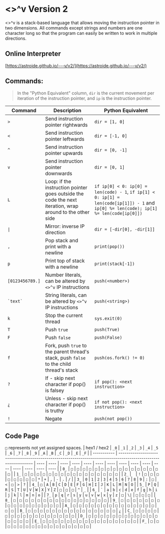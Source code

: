 # <>^v Version 2
<>^v is a stack-based language that allows moving the instruction pointer in two dimensions. All commands except strings and numbers are one character long so that the program can easily be written to work in multiple directions.  

## Online Interpreter
[https://astroide.github.io/---v/v2/](https://astroide.github.io/---v/v2/)

## Commands:
> In the "Python Equivalent" column, `dir` is the current movement per iteration of the instruction pointer, and `ip` is the instruction pointer.  

| Command         | Description                                                                                              | Python Equivalent                                                                                                                       |
| --------------- | -------------------------------------------------------------------------------------------------------- | --------------------------------------------------------------------------------------------------------------------------------------- |
| `>`             | Send instruction pointer rightwards                                                                      | `dir = [1, 0]`                                                                                                                          |
| `<`             | Send instruction pointer leftwards                                                                       | `dir = [-1, 0]`                                                                                                                         |
| `^`             | Send instruction pointer upwards                                                                         | `dir = [0, -1]`                                                                                                                         |
| `v`             | Send instruction pointer downwards                                                                       | `dir = [0, 1]`                                                                                                                          |
| `L`             | Loop: if the instruction pointer goes outside the code the next iteration, wrap around to the other side | `if ip[0] < 0: ip[0] = len(code) - 1`, `if ip[1] < 0: ip[1] = len(code[ip[1]]) - 1` and `ip[0] %= len(code); ip[1] %= len(code[ip[0]])` |
| `\|`            | Mirror: inverse IP direction                                                                             | `dir = [-dir[0], -dir[1]]`                                                                                                              |
| `,`             | Pop stack and print with a newline                                                                       | `print(pop())`                                                                                                                          |
| `p`             | Print top of stack with a newline                                                                        | `print(stack[-1])`                                                                                                                      |
| `[0123456789.]` | Number literals, can be altered by `<>^v` IP instructions                                                | `push(<number>)`                                                                                                                        |
| `` `text` ``    | String literals, can be altered by `<>^v` IP instructions                                                | `push(<string>)`                                                                                                                        |
| `k`             | Stop the current thread                                                                                  | `sys.exit(0)`                                                                                                                           |
| `T`             | Push `true`                                                                                              | `push(True)`                                                                                                                            |
| `F`             | Push `false`                                                                                             | `push(False)`                                                                                                                           |
| `f`             | Fork, push `true` to the parent thread's stack, push `false` to the child thread's stack                 | `push(os.fork() != 0)`                                                                                                                  |
| `?`             | If - skip next character if pop() is falsey                                                              | `if pop(): <next instruction>`                                                                                                          |
| `¿`             | Unless - skip next character if pop() is truthy                                                          | `if not pop(): <next instruction>`                                                                                                      |
| `!` | Negate | `push(not pop())` |

## Code Page
`□` represents not yet assigned spaces.
| hex1 / hex2 | `_0`                                                                                                             | `_1` | `_2` | `_3` | `_4` | `_5` | `_6` | `_7` | `_8` | `_9` | `_A` | `_B` | `_C` | `_D` | `_E` | `_F` |
| ----------- | ---------------------------------------------------------------------------------------------------------------- | ---- | ---- | ---- | ---- | ---- | ---- | ---- | ---- | ---- | ---- | ---- | ---- | ---- | ---- | ---- |
| `0_`        | `□`                                                                                                              | `□`  | `□`  | `□`  | `□`  | `□`  | `□`  | `□`  | `□`  | `□`  | `□`  | `□`  | `□`  | `□`  | `□`  | `□`  |
| `1_`        | `□`                                                                                                              | `□`  | `□`  | `□`  | `□`  | `□`  | `□`  | `□`  | `□`  | `□`  | `□`  | `□`  | `□`  | `□`  | `□`  | `□`  |
| `2_`        | ` `                                                                                                              | `!`  | `□`  | `□`  | `□`  | `□`  | `□`  | `□`  | `□`  | `□`  | `*`  | `+`  | `,`  | `-`  | `.`  | `/`  |
| `3_`        | `0`                                                                                                              | `1`  | `2`  | `3`  | `4`  | `5`  | `6`  | `7`  | `8`  | `9`  | `:`  | `□`  | `<`  | `□`  | `>`  | `?`  |
| `4_`        | `□`                                                                                                              | `A`  | `B`  | `C`  | `D`  | `E`  | `F`  | `G`  | `H`  | `I`  | `J`  | `K`  | `L`  | `M`  | `N`  | `O`  |
| `5_`        | `P`                                                                                                              | `Q`  | `R`  | `S`  | `T`  | `U`  | `V`  | `W`  | `X`  | `Y`  | `Z`  | `□`  | `□`  | `□`  | `^`  | `_`  |
| `6_`        | `` ` ``  | `a`  | `b`  | `c`  | `d`  | `e`  | `f`  | `g`  | `h`  | `i`  | `j`  | `k`  | `l`  | `m`  | `n`  | `o` |
| `7_`        | `p`                                                                                                              | `q`  | `r`  | `s`  | `y`  | `u`  | `v`  | `w`  | `x`  | `y`  | `z`  | `□`  | `\|` | `□`  | `□`  | `□`  |
| `8_`        | `□`                                                                                                              | `□`  | `□`  | `□`  | `□`  | `□`  | `□`  | `□`  | `□`  | `□`  | `□`  | `□`  | `□`  | `□`  | `□`  | `□`  |
| `9_`        | `□`                                                                                                              | `□`  | `□`  | `□`  | `□`  | `□`  | `□`  | `□`  | `□`  | `□`  | `□`  | `□`  | `□`  | `□`  | `□`  | `□`  |
| `A_`        | `□`                                                                                                              | `□`  | `□`  | `□`  | `□`  | `□`  | `□`  | `□`  | `□`  | `□`  | `□`  | `□`  | `□`  | `□`  | `□`  | `□`  |
| `B_`        | `□`                                                                                                              | `□`  | `□`  | `□`  | `□`  | `□`  | `□`  | `□`  | `□`  | `□`  | `□`  | `□`  | `□`  | `□`  | `□`  | `¿`  |
| `C_`        | `□`                                                                                                              | `□`  | `□`  | `□`  | `□`  | `□`  | `□`  | `□`  | `□`  | `□`  | `□`  | `□`  | `□`  | `□`  | `□`  | `□`  |
| `D_`        | `□`                                                                                                              | `□`  | `□`  | `□`  | `□`  | `□`  | `□`  | `□`  | `□`  | `□`  | `□`  | `□`  | `□`  | `□`  | `□`  | `□`  |
| `E_`        | `□`                                                                                                              | `□`  | `□`  | `□`  | `□`  | `□`  | `□`  | `□`  | `□`  | `□`  | `□`  | `□`  | `□`  | `□`  | `□`  | `□`  |
| `F_`        | `□`                                                                                                              | `□`  | `□`  | `□`  | `□`  | `□`  | `□`  | `□`  | `□`  | `□`  | `□`  | `□`  | `□`  | `□`  | `□`  | `□`  |